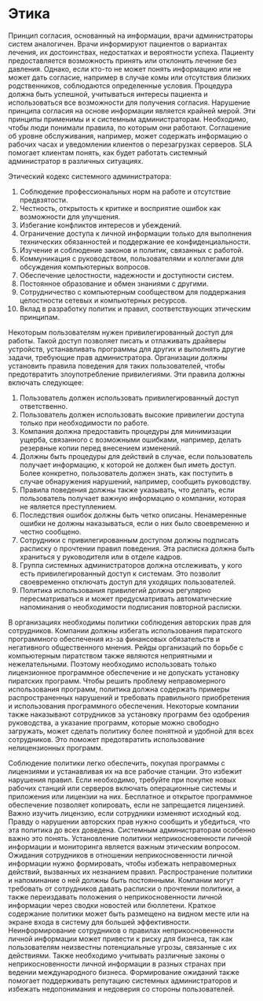 # Этика
Принцип согласия, основанный на информации, врачи администраторы систем аналогичен. Врачи информируют пациентов о вариантах лечения, их достоинствах, недостатках и вероятности успеха. Пациенту предоставляется возможность принять или отклонить лечение без давления. Однако, если кто-то не может понять информацию или не может дать согласие, например в случае комы или отсутствия близких родственников, соблюдаются определенные условия. Процедура должна быть успешной, учитываться интересы пациента и использоваться все возможности для получения согласия. Нарушение принципа согласия на основе информации является крайней мерой. Эти принципы применимы и к системным администраторам. Необходимо, чтобы люди понимали правила, по которым они работают. Соглашение об уровне обслуживания, например, может содержать информацию о рабочих часах и уведомлении клиентов о перезагрузках серверов. SLA помогает клиентам понять, как будет работать системный администратор в различных ситуациях.

Этический кодекс системного администратора:
1. Соблюдение профессиональных норм на работе и отсутствие предвзятости.
2. Честность, открытость к критике и восприятие ошибок как возможности для улучшения.
3. Избегание конфликтов интересов и убеждений.
4. Ограничение доступа к личной информации только для выполнения технических обязанностей и поддержание ее конфиденциальности.
5. Изучение и соблюдение законов и политик, связанных с работой.
6. Коммуникация с руководством, пользователями и коллегами для обсуждения компьютерных вопросов.
7. Обеспечение целостности, надежности и доступности систем.
8. Постоянное образование и обмен знаниями с другими.
9. Сотрудничество с компьютерным сообществом для поддержания целостности сетевых и компьютерных ресурсов.
10. Вклад в разработку политик и правил, соответствующих этическим принципам.

Некоторым пользователям нужен привилегированный доступ для работы. Такой доступ позволяет писать и отлаживать драйверы устройств, устанавливать программы для других и выполнять другие задачи, требующие прав администратора. Организации должны установить правила поведения для таких пользователей, чтобы предотвратить злоупотребление привилегиями. Эти правила должны включать следующее:
1. Пользователь должен использовать привилегированный доступ ответственно.
2. Пользователь должен использовать высокие привилегии доступа только при необходимости по работе.
3. Компания должна предоставить процедуры для минимизации ущерба, связанного с возможными ошибками, например, делать резервные копии перед внесением изменений.
4. Должны быть процедуры для действий в случае, если пользователь получает информацию, к которой не должен был иметь доступ. Более конкретно, пользователь должен знать, как поступить в случае обнаружения нарушений, например, сообщить руководству.
5. Правила поведения должны также указывать, что делать, если пользователь получает важную информацию о компании, которая не является преступлением.
6. Последствия ошибок должны быть четко описаны. Ненамеренные ошибки не должны наказываться, если о них было своевременно и честно сообщено.
7. Сотрудники с привилегированным доступом должны подписать расписку о прочтении правил поведения. Эта расписка должна быть храниться у руководителя или в отделе кадров.
8. Группа системных администраторов должна отслеживать, у кого есть привилегированный доступ к системам. Это позволит своевременно отключать доступ для уходящих пользователей.
9. Политика использования привилегий должна регулярно пересматриваться и может предусматривать автоматические напоминания о необходимости подписания повторной расписки.

В организациях необходимы политики соблюдения авторских прав для сотрудников. Компании должны избегать использования пиратского программного обеспечения из-за финансовых обязательств и негативного общественного мнения. Рейды организаций по борьбе с компьютерным пиратством также являются неприятными и нежелательными. Поэтому необходимо использовать только лицензионное программное обеспечение и не допускать установку пиратских программ. Чтобы решить проблему неправомерного использования программ, политика должна содержать примеры распространенных нарушений и требовать правильного приобретения и использования программного обеспечения. Некоторые компании также наказывают сотрудников за установку программ без одобрения руководства, а указание программ, которые можно свободно загружать, может сделать политику более понятной и удобной для всех сотрудников. Это поможет предотвратить использование нелицензионных программ.

Соблюдение политики легко обеспечить, покупая программы с лицензиями и устанавливая их на все рабочие станции. Это избежит нарушения правил. Если необходимо, требуйте при покупке новых рабочих станций или серверов включать операционные системы и приложения или лицензии на них. Бесплатное и открытое программное обеспечение позволяет копировать, если не запрещается лицензией. Важно изучить лицензию, если сотрудники изменяют исходный код. Правду о нарушении авторских прав нужно сообщить и убедиться, что эта политика до всех доведена. Системным администраторам особенно важно это понять.
Установление политики неприкосновенности личной информации и мониторинга является важным этическим вопросом. Ожидания сотрудников в отношении неприкосновенности личной информации нужно формировать, чтобы избежать неправомерных действий, вызванных их незнанием правил. Распространение политики и напоминание о ней должны быть постоянными. Компании могут требовать от сотрудников давать расписки о прочтении политики, а также переиздавать положения о неприкосновенности личной информации через сводки новостей или бюллетени. Краткое содержание политики может быть размещено на видном месте или на экране входа в систему для большей эффективности. Неинформирование сотрудников о правилах неприкосновенности личной информации может привести к риску для бизнеса, так как пользователям неизвестны потенциальные угрозы, связанные с их действиями. Также необходимо учитывать различные законы о неприкосновенности личной информации в разных странах при ведении международного бизнеса. Формирование ожиданий также помогает поддерживать репутацию системных администраторов и избежать недопонимания и недоверия со стороны пользователей.